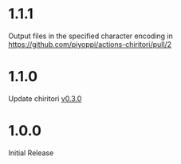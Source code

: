 # 1.1.1

Output files in the specified character encoding in https://github.com/piyoppi/actions-chiritori/pull/2

# 1.1.0

Update chiritori [v0.3.0](https://github.com/piyoppi/chiritori/releases/tag/v0.3.0)

# 1.0.0

Initial Release
